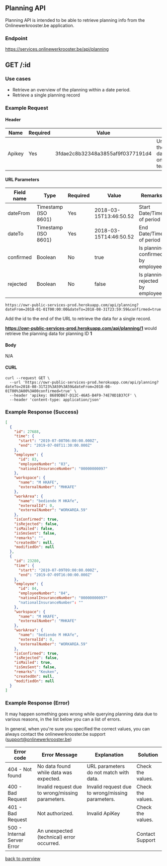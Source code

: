 ## Planning API

Planning API is intended to be able to retrieve planning info from the Onlinewerkrooster.be application. 

### Endpoint

https://services.onlinewerkrooster.be/api/planning

## GET /:id

### Use cases

- Retrieve an overview of the planning within a date period.
- Retrieve a single planning record

### Example Request

#### Header

| Name   | Required | Value                            | Remarks                                                      |
| ------ | -------- | -------------------------------- | ------------------------------------------------------------ |
| Apikey | Yes      | 3fdae2c8b32348a3855af9f0377191d4 | Unique ID to identify the source to query data. (provided by onlinewerkrooster.be team) |

#### URL Parameters

| Field name | Type                 | Required | Value                  | Remarks                            |
| ---------- | -------------------- | -------- | ---------------------- | ---------------------------------- |
| dateFrom   | Timestamp (ISO 8601) | Yes      | 2018-03-15T13:46:50.52 | Start Date/Time of period          |
| dateTo     | Timestamp (ISO 8601) | Yes      | 2018-03-15T14:46:50.52 | End Date/Time of period            |
| confirmed  | Boolean              | No       | true                   | Is planning confirmed by employee? |
| rejected   | Boolean              | No       | false                  | Is planning rejected by employee?  |

```
https://owr-public-services-prod.herokuapp.com/api/planning?dateFrom=2018-01-01T00:00:00&dateTo=2018-08-31T23:59:59&confirmed=true
```

Add the id to the end of the URL to retrieve the data for a single record.

**https://owr-public-services-prod.herokuapp.com/api/planning/1** would retrieve the planning data for planning ID **1**

#### Body

N/A

#### CURL
```
curl --request GET \
  --url 'https://owr-public-services-prod.herokuapp.com/api/planning?dateTo=2018-08-31T23%3A59%3A59&dateFrom=2018-08-01T00%3A00%3A00confirmed=true' \
  --header 'apikey: 8689DB67-D12C-46A5-B4F9-74E70D1B37CF' \
  --header 'content-type: application/json'
```

### Example Response (Success)

```json
[
  {
    "id": 27688,
    "time": {
      "start": "2019-07-08T06:00:00.000Z",
      "end": "2019-07-08T11:30:00.000Z"
    },
    "employee": {
      "id": 83,
      "employeeNumber": "83",
      "nationalInsuranceNumber": "00000000097"
    },
    "workspace": {
      "name": "M HKAFE",
      "externalNumber": "MHKAFE"
    },
    "workArea": {
      "name": "bediende M HKAfe",
      "externalId": 0,
      "externalNumber": "WORKAREA.59"
    },
    "isConfirmed": true,
    "isRejected": false,
    "isMailed": false,
    "isSmsSent": false,
    "remarks": "",
    "createdOn": null,
    "modifiedOn": null
  },
  {
    "id": 23280,
    "time": {
      "start": "2019-07-09T09:00:00.000Z",
      "end": "2019-07-09T16:00:00.000Z"
    },
    "employee": {
      "id": 84,
      "employeeNumber": "84",
      "nationalInsuranceNumber": "00000000097"
      "nationalInsuranceNumber": ""
    },
    "workspace": {
      "name": "M HKAFE",
      "externalNumber": "MHKAFE"
    },
    "workArea": {
      "name": "bediende M HKAfe",
      "externalId": 0,
      "externalNumber": "WORKAREA.59"
    },
    "isConfirmed": true,
    "isRejected": false,
    "isMailed": true,
    "isSmsSent": false,
    "remarks": "Keuken",
    "createdOn": null,
    "modifiedOn": null
  }
]
```



### Example Response (Error)

It may happen something goes wrong while querying planning data due to various reasons, in the list below you can a list of errors.

In general, when you're sure you specified the correct values, you can always contact the onlinewerkrooster.be support (support@onlinewerkrooster.be)

| Error code                  | Error Message                                    | Explanation                                      | Solution          |
| --------------------------- | ------------------------------------------------ | ------------------------------------------------ | ----------------- |
| 404 - Not found             | No data found while data was expected.           | URL parameters do not match with data.           | Check the values. |
| 400 - Bad Request           | Invalid request due to wrong/missing parameters. | Invalid request due to wrong/missing parameters. | Check the values. |
| 401 - Bad Request           | Not authorized.                                  | Invalid ApiKey                                   | Check the values. |
| 500 - Internal Server Error | An unexpected (technical) error occurred.        |                                                  | Contact Support   |

[back to overview](OnlineWerkroosterAPI.md)
